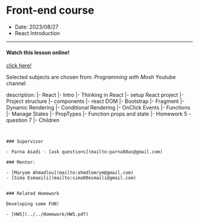 # Front-end course

- Date: 2023/08/27
- React Introduction

<hr/>

#### Watch this lesson online!

[click here!](https://drive.google.com/drive/folders/1uDkimOY-fbzRmPTVYTUoMtUzW0v4USKr?usp=sharing)

Selected subjects are chosen from: *Programming with Mosh* Youtube channel

description:
|- React
    |- Intro
    |- Thinking in React
    |- setup React project
    |- Project structure
    |- components
    |- react DOM
    |- Bootstrap
    |- Fragment
    |- Dynamic Rendering
    |- Conditional Rendering
    |- OnClick Events
    |- Functions
    |- Manage States
    |- PropTypes
    |- Function props and state
    |- Homework 5 - question 7
    |- Children


```


### Supervisor

- Parna Asadi - [ask questions](mailto:parna80as@gmail.com)

### Mentor:

- [Maryam Ahmadlou](mailto:ahmdlomrym@gmail.com)
- [Sima Esmaeili](mailto:sima80esmaili@gmail.com)


### Related Homework

Developing some FUN!

- [HW5](../../Homework/HW5.pdf)

